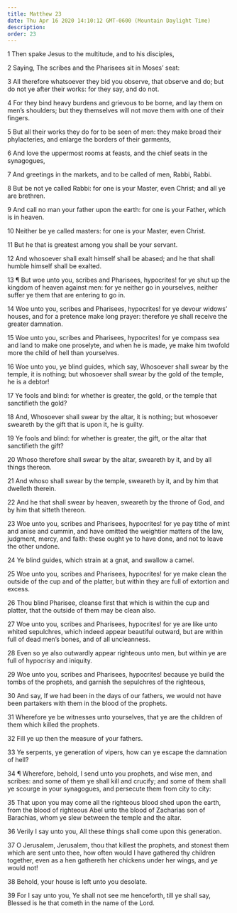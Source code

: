 ```yaml
---
title: Matthew 23
date: Thu Apr 16 2020 14:10:12 GMT-0600 (Mountain Daylight Time)
description: 
order: 23
---
```


<p>1 Then spake Jesus to the multitude, and to his disciples,</p>
<p>2 Saying, The scribes and the Pharisees sit in Moses&#x2019; seat:</p>
<p>
  3 All therefore whatsoever they bid you observe, that observe and do; but do
  not ye after their works: for they say, and do not.
</p>
<p>
  4 For they bind heavy burdens and grievous to be borne, and lay them on
  men&#x2019;s shoulders; but they themselves will not move them with one of
  their fingers.
</p>
<p>
  5 But all their works they do for to be seen of men: they make broad their
  phylacteries, and enlarge the borders of their garments,
</p>
<p>
  6 And love the uppermost rooms at feasts, and the chief seats in the
  synagogues,
</p>
<p>7 And greetings in the markets, and to be called of men, Rabbi, Rabbi.</p>
<p>
  8 But be not ye called Rabbi: for one is your Master, even Christ; and all ye
  are brethren.
</p>
<p>
  9 And call no man your father upon the earth: for one is your Father, which is
  in heaven.
</p>
<p>10 Neither be ye called masters: for one is your Master, even Christ.</p>
<p>11 But he that is greatest among you shall be your servant.</p>
<p>
  12 And whosoever shall exalt himself shall be abased; and he that shall humble
  himself shall be exalted.
</p>
<span></span>
<p>
  13 &#xB6; But woe unto you, scribes and Pharisees, hypocrites! for ye shut up
  the kingdom of heaven against men: for ye neither go in yourselves, neither
  suffer ye them that are entering to go in.
</p>
<p>
  14 Woe unto you, scribes and Pharisees, hypocrites! for ye devour
  widows&#x2019; houses, and for a pretence make long prayer: therefore ye shall
  receive the greater damnation.
</p>
<p>
  15 Woe unto you, scribes and Pharisees, hypocrites! for ye compass sea and
  land to make one proselyte, and when he is made, ye make him twofold more the
  child of hell than yourselves.
</p>
<p>
  16 Woe unto you, ye blind guides, which say, Whosoever shall swear by the
  temple, it is nothing; but whosoever shall swear by the gold of the temple, he
  is a debtor!
</p>
<p>
  17 Ye fools and blind: for whether is greater, the gold, or the temple that
  sanctifieth the gold?
</p>
<p>
  18 And, Whosoever shall swear by the altar, it is nothing; but whosoever
  sweareth by the gift that is upon it, he is guilty.
</p>
<p>
  19 Ye fools and blind: for whether is greater, the gift, or the altar that
  sanctifieth the gift?
</p>
<p>
  20 Whoso therefore shall swear by the altar, sweareth by it, and by all things
  thereon.
</p>
<p>
  21 And whoso shall swear by the temple, sweareth by it, and by him that
  dwelleth therein.
</p>
<p>
  22 And he that shall swear by heaven, sweareth by the throne of God, and by
  him that sitteth thereon.
</p>
<p>
  23 Woe unto you, scribes and Pharisees, hypocrites! for ye pay tithe of mint
  and anise and cummin, and have omitted the weightier matters of the law,
  judgment, mercy, and faith: these ought ye to have done, and not to leave the
  other undone.
</p>
<p>24 Ye blind guides, which strain at a gnat, and swallow a camel.</p>
<p>
  25 Woe unto you, scribes and Pharisees, hypocrites! for ye make clean the
  outside of the cup and of the platter, but within they are full of extortion
  and excess.
</p>
<p>
  26 Thou blind Pharisee, cleanse first that which is within the cup and
  platter, that the outside of them may be clean also.
</p>
<p>
  27 Woe unto you, scribes and Pharisees, hypocrites! for ye are like unto
  whited sepulchres, which indeed appear beautiful outward, but are within full
  of dead men&#x2019;s bones, and of all uncleanness.
</p>
<p>
  28 Even so ye also outwardly appear righteous unto men, but within ye are full
  of hypocrisy and iniquity.
</p>
<p>
  29 Woe unto you, scribes and Pharisees, hypocrites! because ye build the tombs
  of the prophets, and garnish the sepulchres of the righteous,
</p>
<p>
  30 And say, If we had been in the days of our fathers, we would not have been
  partakers with them in the blood of the prophets.
</p>
<p>
  31 Wherefore ye be witnesses unto yourselves, that ye are the children of them
  which killed the prophets.
</p>
<p>32 Fill ye up then the measure of your fathers.</p>
<span></span>
<p>
  33 Ye serpents, ye generation of vipers, how can ye escape the damnation of
  hell?
</p>
<p>
  34 &#xB6; Wherefore, behold, I send unto you prophets, and wise men, and
  scribes: and some of them ye shall kill and crucify; and some of them shall ye
  scourge in your synagogues, and persecute them from city to city:
</p>
<p>
  35 That upon you may come all the righteous blood shed upon the earth, from
  the blood of righteous Abel unto the blood of Zacharias son of Barachias, whom
  ye slew between the temple and the altar.
</p>
<p>
  36 Verily I say unto you, All these things shall come upon this generation.
</p>
<p>
  37 O Jerusalem, Jerusalem, thou that killest the prophets, and stonest them
  which are sent unto thee, how often would I have gathered thy children
  together, even as a hen gathereth her chickens under her wings, and ye would
  not!
</p>
<p>38 Behold, your house is left unto you desolate.</p>
<p>
  39 For I say unto you, Ye shall not see me henceforth, till ye shall say,
  Blessed is he that cometh in the name of the Lord.
</p>
